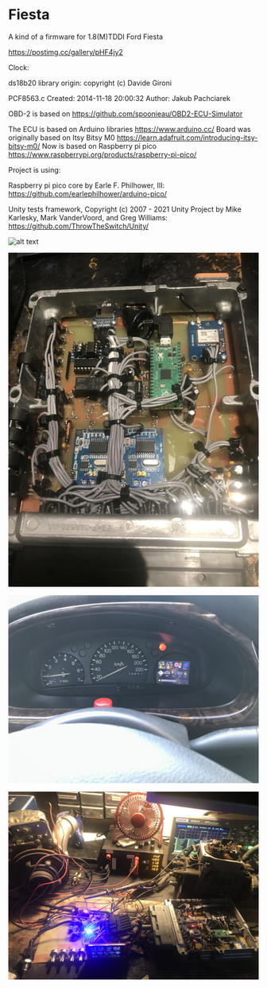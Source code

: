 # Fiesta

A kind of a firmware for 1.8(M)TDDI Ford Fiesta

https://postimg.cc/gallery/pHF4jy2

Clock:

ds18b20 library origin:
copyright (c) Davide Gironi

PCF8563.c
Created: 2014-11-18 20:00:32
Author: Jakub Pachciarek

OBD-2 is based on https://github.com/spoonieau/OBD2-ECU-Simulator

The ECU is based on Arduino libraries https://www.arduino.cc/
Board was originally based on Itsy Bitsy M0 https://learn.adafruit.com/introducing-itsy-bitsy-m0/
Now is based on Raspberry pi pico https://www.raspberrypi.org/products/raspberry-pi-pico/

Project is using:

Raspberry pi pico core by Earle F. Philhower, III:
https://github.com/earlephilhower/arduino-pico/

Unity tests framework, Copyright (c) 2007 - 2021 Unity Project by Mike Karlesky, Mark VanderVoord, and Greg Williams:
https://github.com/ThrowTheSwitch/Unity/

![alt text](https://github.com/jaszczurtd/Fiesta/blob/main/materials/imgs/display.JPG?raw=true)

![alt text](https://github.com/jaszczurtd/Fiesta/blob/main/materials/imgs/ecu.jpg?raw=true)

![alt text](https://github.com/jaszczurtd/Fiesta/blob/main/materials/imgs/incar.jpg?raw=true)

![alt text](https://github.com/jaszczurtd/Fiesta/blob/main/materials/imgs/workplace.jpg?raw=true)
